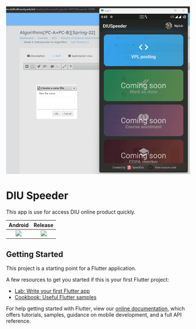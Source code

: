 ![preview](assets/preview.gif)
# DIU Speeder

This app is use for access DIU online product quickly.

| Android | Release |
|:-:|:-:|
| [<img src="https://play.google.com/intl/en_us/badges/static/images/badges/en_badge_web_generic.png" height="75">](https://play.google.com/store/apps/details?id=com.speedout.diuspeeder) | [<img src="https://camo.githubusercontent.com/4b2feb770224e9bcee92a68f070de64814801fbe4a61694e77c98ceb2315b425/68747470733a2f2f7777772e6c6976656e657474762e746f2f696d672f6c616e64696e672d706167652d312f676f6f676c652d706c61792e706e67" height="75">](https://github.com/biplobsd/DIUSpeederApp/releases/latest) |

## Getting Started

This project is a starting point for a Flutter application.

A few resources to get you started if this is your first Flutter project:

- [Lab: Write your first Flutter app](https://flutter.dev/docs/get-started/codelab)
- [Cookbook: Useful Flutter samples](https://flutter.dev/docs/cookbook)

For help getting started with Flutter, view our
[online documentation](https://flutter.dev/docs), which offers tutorials,
samples, guidance on mobile development, and a full API reference.
